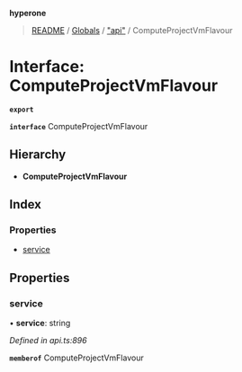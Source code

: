 **hyperone**

> [README](../README.md) / [Globals](../globals.md) / ["api"](../modules/_api_.md) / ComputeProjectVmFlavour

# Interface: ComputeProjectVmFlavour

**`export`** 

**`interface`** ComputeProjectVmFlavour

## Hierarchy

* **ComputeProjectVmFlavour**

## Index

### Properties

* [service](_api_.computeprojectvmflavour.md#service)

## Properties

### service

•  **service**: string

*Defined in api.ts:896*

**`memberof`** ComputeProjectVmFlavour
